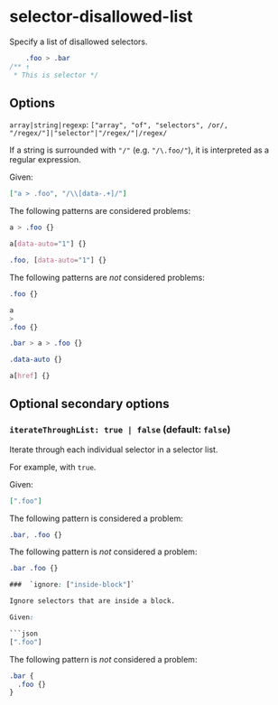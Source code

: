 # selector-disallowed-list

Specify a list of disallowed selectors.

<!-- prettier-ignore -->
```css
    .foo > .bar
/** ↑
 * This is selector */
```

## Options

`array|string|regexp`: `["array", "of", "selectors", /or/, "/regex/"]|"selector"|"/regex/"|/regex/`

If a string is surrounded with `"/"` (e.g. `"/\.foo/"`), it is interpreted as a regular expression.

Given:

```json
["a > .foo", "/\\[data-.+]/"]
```

The following patterns are considered problems:

<!-- prettier-ignore -->
```css
a > .foo {}
```

<!-- prettier-ignore -->
```css
a[data-auto="1"] {}
```

<!-- prettier-ignore -->
```css
.foo, [data-auto="1"] {}
```

The following patterns are _not_ considered problems:

<!-- prettier-ignore -->
```css
.foo {}
```

<!-- prettier-ignore -->
```css
a
>
.foo {}
```

<!-- prettier-ignore -->
```css
.bar > a > .foo {}
```

<!-- prettier-ignore -->
```css
.data-auto {}
```

<!-- prettier-ignore -->
```css
a[href] {}
```

## Optional secondary options

### `iterateThroughList: true | false` (default: `false`)

Iterate through each individual selector in a selector list.

For example, with `true`.

Given:

```json
[".foo"]
```

The following pattern is considered a problem:

<!-- prettier-ignore -->
```css
.bar, .foo {}
```

The following pattern is _not_ considered a problem:

<!-- prettier-ignore -->
```css
.bar .foo {}

###  `ignore: ["inside-block"]`

Ignore selectors that are inside a block. 

Given:

```json
[".foo"]
```

The following pattern is _not_ considered a problem:

<!-- prettier-ignore -->
```css
.bar {
  .foo {}
}
```
